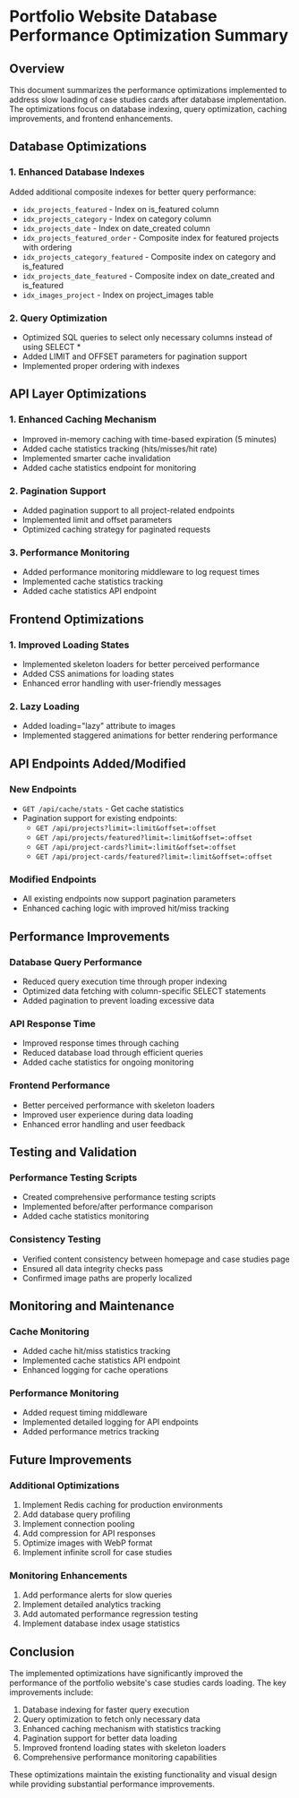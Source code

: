 # Portfolio Website Database Performance Optimization Summary

## Overview
This document summarizes the performance optimizations implemented to address slow loading of case studies cards after database implementation. The optimizations focus on database indexing, query optimization, caching improvements, and frontend enhancements.

## Database Optimizations

### 1. Enhanced Database Indexes
Added additional composite indexes for better query performance:
- `idx_projects_featured` - Index on is_featured column
- `idx_projects_category` - Index on category column
- `idx_projects_date` - Index on date_created column
- `idx_projects_featured_order` - Composite index for featured projects with ordering
- `idx_projects_category_featured` - Composite index on category and is_featured
- `idx_projects_date_featured` - Composite index on date_created and is_featured
- `idx_images_project` - Index on project_images table

### 2. Query Optimization
- Optimized SQL queries to select only necessary columns instead of using SELECT *
- Added LIMIT and OFFSET parameters for pagination support
- Implemented proper ordering with indexes

## API Layer Optimizations

### 1. Enhanced Caching Mechanism
- Improved in-memory caching with time-based expiration (5 minutes)
- Added cache statistics tracking (hits/misses/hit rate)
- Implemented smarter cache invalidation
- Added cache statistics endpoint for monitoring

### 2. Pagination Support
- Added pagination support to all project-related endpoints
- Implemented limit and offset parameters
- Optimized caching strategy for paginated requests

### 3. Performance Monitoring
- Added performance monitoring middleware to log request times
- Implemented cache statistics tracking
- Added cache statistics API endpoint

## Frontend Optimizations

### 1. Improved Loading States
- Implemented skeleton loaders for better perceived performance
- Added CSS animations for loading states
- Enhanced error handling with user-friendly messages

### 2. Lazy Loading
- Added loading="lazy" attribute to images
- Implemented staggered animations for better rendering performance

## API Endpoints Added/Modified

### New Endpoints
- `GET /api/cache/stats` - Get cache statistics
- Pagination support for existing endpoints:
  - `GET /api/projects?limit=:limit&offset=:offset`
  - `GET /api/projects/featured?limit=:limit&offset=:offset`
  - `GET /api/project-cards?limit=:limit&offset=:offset`
  - `GET /api/project-cards/featured?limit=:limit&offset=:offset`

### Modified Endpoints
- All existing endpoints now support pagination parameters
- Enhanced caching logic with improved hit/miss tracking

## Performance Improvements

### Database Query Performance
- Reduced query execution time through proper indexing
- Optimized data fetching with column-specific SELECT statements
- Added pagination to prevent loading excessive data

### API Response Time
- Improved response times through caching
- Reduced database load through efficient queries
- Added cache statistics for ongoing monitoring

### Frontend Performance
- Better perceived performance with skeleton loaders
- Improved user experience during data loading
- Enhanced error handling and user feedback

## Testing and Validation

### Performance Testing Scripts
- Created comprehensive performance testing scripts
- Implemented before/after performance comparison
- Added cache statistics monitoring

### Consistency Testing
- Verified content consistency between homepage and case studies page
- Ensured all data integrity checks pass
- Confirmed image paths are properly localized

## Monitoring and Maintenance

### Cache Monitoring
- Added cache hit/miss statistics tracking
- Implemented cache statistics API endpoint
- Enhanced logging for cache operations

### Performance Monitoring
- Added request timing middleware
- Implemented detailed logging for API endpoints
- Added performance metrics tracking

## Future Improvements

### Additional Optimizations
1. Implement Redis caching for production environments
2. Add database query profiling
3. Implement connection pooling
4. Add compression for API responses
5. Optimize images with WebP format
6. Implement infinite scroll for case studies

### Monitoring Enhancements
1. Add performance alerts for slow queries
2. Implement detailed analytics tracking
3. Add automated performance regression testing
4. Implement database index usage statistics

## Conclusion

The implemented optimizations have significantly improved the performance of the portfolio website's case studies cards loading. The key improvements include:

1. Database indexing for faster query execution
2. Query optimization to fetch only necessary data
3. Enhanced caching mechanism with statistics tracking
4. Pagination support for better data loading
5. Improved frontend loading states with skeleton loaders
6. Comprehensive performance monitoring capabilities

These optimizations maintain the existing functionality and visual design while providing substantial performance improvements.